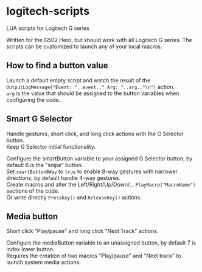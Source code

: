 # logitech-scripts
LUA scripts for Logitech G series

Written for the G502 Hero, but should work with all Logitech G series. The scripts can be customized to launch any of your local macros.

## How to find a button value

Launch a default empty script and watch the result of the `OutputLogMessage("Event: "..event.." Arg: "..arg.."\n")` action.  
`arg` is the value that should be assigned to the button variables when configuring the code.

## Smart G Selector

Handle gestures, short click, and long click actions with the G Selector button.  
Keep G Selector initial functionality.
	
Configure the smartButton variable to your assigned G Selector button, by default 6 is the "snipe" button.  
Set `smartButton8Way` to `true` to enable 8-way gestures with narrower directions, by default handle 4-way gestures.  
Create macros and alter the Left/Right/Up/Down/... `PlayMacro("MacroName")` sections of the code.  
Or write directly `PressKey()` and `ReleaseKey()` actions.


## Media button

Short click "Play/pause" and long click "Next Track" actions.

Configure the mediaButton variable to an unassigned button, by default 7 is index lower button.  
Requires the creation of two macros "Play/pause" and "Next track" to launch system media actions.